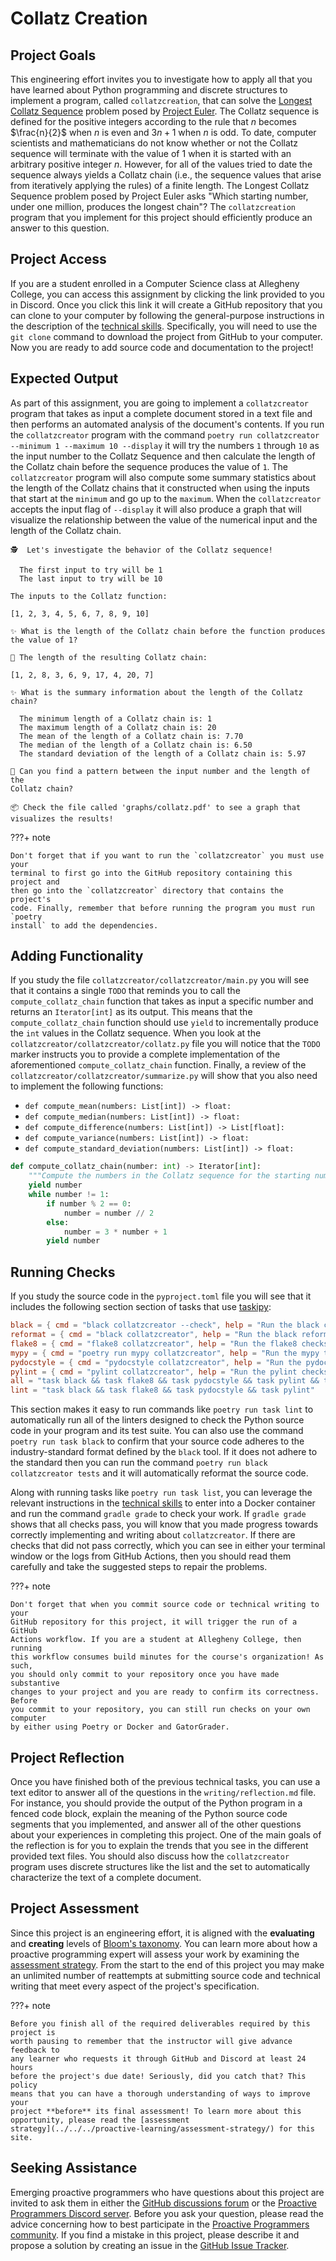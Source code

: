 # Collatz Creation

## Project Goals

This engineering effort invites you to investigate how to apply all that
you have learned about Python programming and discrete structures to
implement a program, called `collatzcreation`, that can solve the
[Longest Collatz
Sequence](https://projecteuler.net/index.php?section=problems&id=014)
problem posed by [Project Euler](https://projecteuler.net/). The Collatz
sequence is defined for the positive integers according to the rule that
$n$ becomes $\frac{n}{2}$ when $n$ is even and $3n + 1$ when $n$ is odd.
To date, computer scientists and mathematicians do not know whether or
not the Collatz sequence will terminate with the value of $1$ when it is
started with an arbitrary positive integer $n$. However, for all of the
values tried to date the sequence always yields a Collatz chain (i.e.,
the sequence values that arise from iteratively applying the rules) of a
finite length. The Longest Collatz Sequence problem posed by Project
Euler asks "Which starting number, under one million, produces the
longest chain"? The `collatzcreation` program that you implement for
this project should efficiently produce an answer to this question.

## Project Access

If you are a student enrolled in a Computer Science class at Allegheny College,
you can access this assignment by clicking the link provided to you in Discord.
Once you click this link it will create a GitHub repository that you can clone
to your computer by following the general-purpose instructions in the
description of the [technical
skills](/proactive-skills/introduction-proactive-skills/). Specifically, you
will need to use the `git clone` command to download the project from GitHub to
your computer. Now you are ready to add source code and documentation to the
project!

## Expected Output

As part of this assignment, you are going to implement a
`collatzcreator` program that takes as input a complete document stored
in a text file and then performs an automated analysis of the document's
contents. If you run the `collatzcreator` program with the command
`poetry run collatzcreator --minimum 1 --maximum 10 --display` it will
try the numbers `1` through `10` as the input number to the Collatz
Sequence and then calculate the length of the Collatz chain before the
sequence produces the value of `1`. The `collatzcreator` program will
also compute some summary statistics about the length of the Collatz
chains that it constructed when using the inputs that start at the
`minimum` and go up to the `maximum`. When the `collatzcreator` accepts
the input flag of `--display` it will also produce a graph that will
visualize the relationship between the value of the numerical input and
the length of the Collatz chain.

```text
🕵  Let's investigate the behavior of the Collatz sequence!

  The first input to try will be 1
  The last input to try will be 10

The inputs to the Collatz function:

[1, 2, 3, 4, 5, 6, 7, 8, 9, 10]

✨ What is the length of the Collatz chain before the function produces
the value of 1?

📏 The length of the resulting Collatz chain:

[1, 2, 8, 3, 6, 9, 17, 4, 20, 7]

✨ What is the summary information about the length of the Collatz chain?

  The minimum length of a Collatz chain is: 1
  The maximum length of a Collatz chain is: 20
  The mean of the length of a Collatz chain is: 7.70
  The median of the length of a Collatz chain is: 6.50
  The standard deviation of the length of a Collatz chain is: 5.97

🤷 Can you find a pattern between the input number and the length of the
Collatz chain?

📦 Check the file called 'graphs/collatz.pdf' to see a graph that
visualizes the results!
```

???+ note

    Don't forget that if you want to run the `collatzcreator` you must use your
    terminal to first go into the GitHub repository containing this project and
    then go into the `collatzcreator` directory that contains the project's
    code. Finally, remember that before running the program you must run `poetry
    install` to add the dependencies.

## Adding Functionality

If you study the file `collatzcreator/collatzcreator/main.py` you will see that
it contains a single `TODO` that reminds you to call the `compute_collatz_chain`
function that takes as input a specific number and returns an `Iterator[int]` as
its output. This means that the `compute_collatz_chain` function should use
`yield` to incrementally produce the `int` values in the Collatz sequence. When
you look at the `collatzcreator/collatzcreator/collatz.py` file you will notice
that the `TODO` marker instructs you to provide a complete implementation of the
aforementioned `compute_collatz_chain` function. Finally, a review of the
`collatzcreator/collatzcreator/summarize.py` will show that you also need to
implement the following functions:

- `def compute_mean(numbers: List[int]) -> float:`
- `def compute_median(numbers: List[int]) -> float:`
- `def compute_difference(numbers: List[int]) -> List[float]:`
- `def compute_variance(numbers: List[int]) -> float:`
- `def compute_standard_deviation(numbers: List[int]) -> float:`

```python linenums="1"
def compute_collatz_chain(number: int) -> Iterator[int]:
    """Compute the numbers in the Collatz sequence for the starting number."""
    yield number
    while number != 1:
        if number % 2 == 0:
            number = number // 2
        else:
            number = 3 * number + 1
        yield number
```

## Running Checks

If you study the source code in the `pyproject.toml` file you will see that it
includes the following section section of tasks that use
[taskipy](https://github.com/illBeRoy/taskipy):

```toml
black = { cmd = "black collatzcreator --check", help = "Run the black checks for source code format" }
reformat = { cmd = "black collatzcreator", help = "Run the black reformatter for source code style" }
flake8 = { cmd = "flake8 collatzcreator", help = "Run the flake8 checks for source code documentation" }
mypy = { cmd = "poetry run mypy collatzcreator", help = "Run the mypy type checker for potential type errors" }
pydocstyle = { cmd = "pydocstyle collatzcreator", help = "Run the pydocstyle checks for source code documentation" }
pylint = { cmd = "pylint collatzcreator", help = "Run the pylint checks for source code documentation" }
all = "task black && task flake8 && task pydocstyle && task pylint && task mypy"
lint = "task black && task flake8 && task pydocstyle && task pylint"
```

This section makes it easy to run commands like `poetry run task lint` to
automatically run all of the linters designed to check the Python source code in
your program and its test suite. You can also use the command `poetry run task
black` to confirm that your source code adheres to the industry-standard format
defined by the `black` tool. If it does not adhere to the standard then you can
run the command `poetry run black collatzcreator tests` and it will automatically
reformat the source code.

Along with running tasks like `poetry run task list`, you can leverage the
relevant instructions in the [technical
skills](/proactive-skills/introduction-proactive-skills/) to enter into a Docker
container and run the command `gradle grade` to check your work. If `gradle
grade` shows that all checks pass, you will know that you made progress towards
correctly implementing and writing about `collatzcreator`. If there are checks
that did not pass correctly, which you can see in either your terminal window or
the logs from GitHub Actions, then you should read them carefully and take the
suggested steps to repair the problems.

???+ note

    Don't forget that when you commit source code or technical writing to your
    GitHub repository for this project, it will trigger the run of a GitHub
    Actions workflow. If you are a student at Allegheny College, then running
    this workflow consumes build minutes for the course's organization! As such,
    you should only commit to your repository once you have made substantive
    changes to your project and you are ready to confirm its correctness. Before
    you commit to your repository, you can still run checks on your own computer
    by either using Poetry or Docker and GatorGrader.

## Project Reflection

Once you have finished both of the previous technical tasks, you can use a text
editor to answer all of the questions in the `writing/reflection.md` file. For
instance, you should provide the output of the Python program in a fenced code
block, explain the meaning of the Python source code segments that you
implemented, and answer all of the other questions about your experiences in
completing this project. One of the main goals of the reflection is for you to
explain the trends that you see in the different provided text files. You should
also discuss how the `collatzcreator` program uses discrete structures like the
list and the set to automatically characterize the text of a complete document.

## Project Assessment

Since this project is an engineering effort, it is aligned with the
**evaluating** and **creating** levels of [Bloom's
taxonomy](proactive-learning/blooms-taxonomy/). You can learn more about how a
proactive programming expert will assess your work by examining the [assessment
strategy](/proactive-learning/assessment-strategy/). From the start to the end
of this project you may make an unlimited number of reattempts at submitting
source code and technical writing that meet every aspect of the project's
specification.

???+ note

    Before you finish all of the required deliverables required by this project is
    worth pausing to remember that the instructor will give advance feedback to
    any learner who requests it through GitHub and Discord at least 24 hours
    before the project's due date! Seriously, did you catch that? This policy
    means that you can have a thorough understanding of ways to improve your
    project **before** its final assessment! To learn more about this
    opportunity, please read the [assessment
    strategy](../../../proactive-learning/assessment-strategy/) for this site.

## Seeking Assistance

Emerging proactive programmers who have questions about this project are invited
to ask them in either the [GitHub discussions
forum](https://github.com/ProactiveProgrammers/www.proactiveprogrammers.com/discussions)
or the [Proactive Programmers Discord server](https://discord.gg/kjah8MFYbR).
Before you ask your question, please read the advice concerning how to best
participate in the [Proactive Programmers
community](https://proactiveprogrammers.com/proactive-community/community-connections/).
If you find a mistake in this project, please describe it and propose a solution
by creating an issue in the [GitHub Issue
Tracker](https://github.com/ProactiveProgrammers/www.proactiveprogrammers.com/issues).
